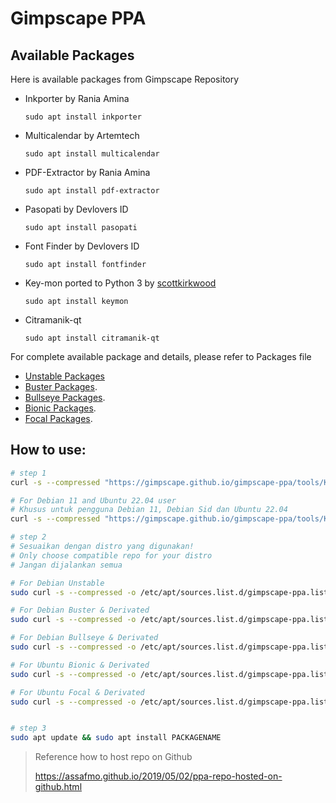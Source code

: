 # Gimpscape PPA

## Available Packages

Here is available packages from Gimpscape Repository
 - Inkporter by Rania Amina
 
    `sudo apt install inkporter`
    
 - Multicalendar by Artemtech
 
    `sudo apt install multicalendar`
    
 - PDF-Extractor by Rania Amina
    
    `sudo apt install pdf-extractor`
    
 - Pasopati by Devlovers ID
    
    `sudo apt install pasopati`
    
 - Font Finder by Devlovers ID
    
    `sudo apt install fontfinder`
    
 - Key-mon ported to Python 3 by [scottkirkwood](https://github.com/scottkirkwood/key-mon)
    
    `sudo apt install keymon`
    
 - Citramanik-qt
    
    `sudo apt install citramanik-qt`


For complete available package and details, please refer to Packages file
 - [Unstable Packages](unstable/Packages)
 - [Buster Packages](buster/Packages).
 - [Bullseye Packages](bullseye/Packages).
 - [Bionic Packages](bionic/Packages).
 - [Focal Packages](focal/Packages).

## How to use:

```bash
# step 1
curl -s --compressed "https://gimpscape.github.io/gimpscape-ppa/tools/KEY.gpg" | sudo apt-key add -

# For Debian 11 and Ubuntu 22.04 user
# Khusus untuk pengguna Debian 11, Debian Sid dan Ubuntu 22.04
curl -s --compressed "https://gimpscape.github.io/gimpscape-ppa/tools/KEY.gpg" | gpg --dearmor | sudo tee /usr/share/keyrings/gimpsscape-keyring.gpg

# step 2
# Sesuaikan dengan distro yang digunakan!
# Only choose compatible repo for your distro
# Jangan dijalankan semua

# For Debian Unstable
sudo curl -s --compressed -o /etc/apt/sources.list.d/gimpscape-ppa.list "https://gimpscape.github.io/gimpscape-ppa/unstable/gimpscape-ppa.list"

# For Debian Buster & Derivated
sudo curl -s --compressed -o /etc/apt/sources.list.d/gimpscape-ppa.list "https://gimpscape.github.io/gimpscape-ppa/buster/gimpscape-ppa.list"

# For Debian Bullseye & Derivated
sudo curl -s --compressed -o /etc/apt/sources.list.d/gimpscape-ppa.list "https://gimpscape.github.io/gimpscape-ppa/bullseye/gimpscape-ppa.list"

# For Ubuntu Bionic & Derivated
sudo curl -s --compressed -o /etc/apt/sources.list.d/gimpscape-ppa.list "https://gimpscape.github.io/gimpscape-ppa/bionic/gimpscape-ppa.list"

# For Ubuntu Focal & Derivated
sudo curl -s --compressed -o /etc/apt/sources.list.d/gimpscape-ppa.list "https://gimpscape.github.io/gimpscape-ppa/focal/gimpscape-ppa.list"


# step 3
sudo apt update && sudo apt install PACKAGENAME
```

>  Reference how to host repo on Github
> 
> https://assafmo.github.io/2019/05/02/ppa-repo-hosted-on-github.html
